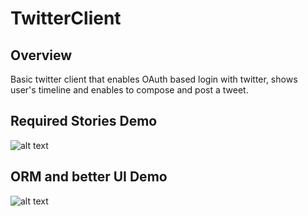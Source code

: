 # TwitterClient

## Overview
Basic twitter client that enables OAuth based login with twitter, shows user's timeline and enables to compose and post a tweet.

## Required Stories Demo
![alt text](https://raw.githubusercontent.com/snambi/android_twitter_client/master/demos/twitterclient1.gif "Basic Version Demo")

## ORM and better UI Demo
![alt text](https://raw.githubusercontent.com/snambi/android_twitter_client/master/demos/twitterclient2.gif "ORM/Better Version Demo")

